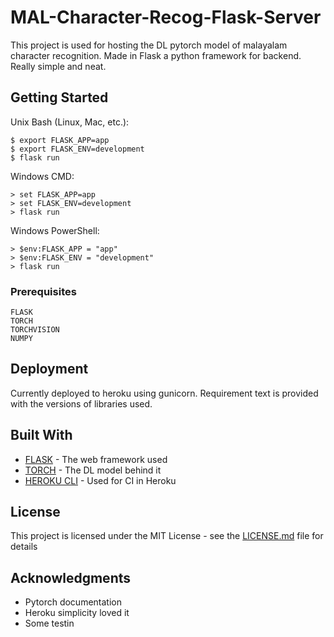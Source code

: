 # MAL-Character-Recog-Flask-Server

This project is used for hosting the DL pytorch model of malayalam character recognition. Made in Flask a python framework for backend. Really simple and neat.

## Getting Started

Unix Bash (Linux, Mac, etc.):

```
$ export FLASK_APP=app
$ export FLASK_ENV=development
$ flask run
```

Windows CMD:

```
> set FLASK_APP=app
> set FLASK_ENV=development
> flask run
```

Windows PowerShell:

```
> $env:FLASK_APP = "app"
> $env:FLASK_ENV = "development"
> flask run
```

### Prerequisites

```
FLASK
TORCH
TORCHVISION
NUMPY
```

## Deployment

Currently deployed to heroku using gunicorn. Requirement text is provided with the versions of libraries used. 

## Built With

* [FLASK](https://flask.palletsprojects.com/en/1.1.x/) - The web framework used
* [TORCH](https://pytorch.org/) - The DL model behind it
* [HEROKU CLI](https://devcenter.heroku.com/articles/heroku-cli) - Used for CI in Heroku 

## License

This project is licensed under the MIT License - see the [LICENSE.md](LICENSE.md) file for details

## Acknowledgments

* Pytorch documentation 
* Heroku simplicity loved it 
* Some testin

